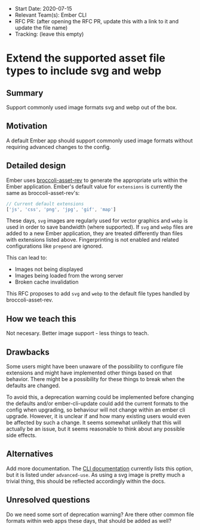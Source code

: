 - Start Date: 2020-07-15
- Relevant Team(s): Ember CLI
- RFC PR: (after opening the RFC PR, update this with a link to it and update the file name)
- Tracking: (leave this empty)

# Extend the supported asset file types to include svg and webp

## Summary

Support commonly used image formats svg and webp out of the box.

## Motivation

A default Ember app should support commonly used image formats without requiring advanced changes to the config.

## Detailed design

Ember uses [broccoli-asset-rev](https://github.com/rickharrison/broccoli-asset-rev) to generate the appropriate urls within the Ember application. Ember's default value for `extensions` is currently the same as broccoli-asset-rev's:

```javascript
// Current default extensions
['js', 'css', 'png', 'jpg', 'gif', 'map']
```

These days, `svg` images are regularly used for vector graphics and `webp` is used in order to save bandwidth (where supported). If `svg` and `webp` files are added to a new Ember application, they are treated differently than files with extensions listed above. Fingerprinting is not enabled and related configurations like `prepend` are ignored.

This can lead to:

- Images not being displayed
- Images being loaded from the wrong server
- Broken cache invalidation

This RFC proposes to add `svg` and `webp` to the default file types handled by broccoli-asset-rev.

## How we teach this

Not necesary. Better image support - less things to teach.

## Drawbacks

Some users might have been unaware of the possibility to configure file extensions and might have implemented other things based on that behavior. There might be a possibility for these things to break when the defaults are changed.

To avoid this, a deprecation warning could be implemented before changing the defaults and/or ember-cli-update could add the current formats to the config when upgrading, so behaviour will not change within an ember cli upgrade. However, it is unclear if and how many existing users would even be affected by such a change. It seems somewhat unlikely that this will actually be an issue, but it seems reasonable to think about any possible side effects.

## Alternatives

Add more documentation. The [CLI documentation](https://cli.emberjs.com/release/advanced-use/asset-compilation/#fingerprintingandcdnurls) currently lists this option, but it is listed under `advanced-use`. As using a svg image is pretty much a trivial thing, this should be reflected accordingly within the docs.

## Unresolved questions

Do we need some sort of deprecation warning?
Are there other common file formats within web apps these days, that should be added as well?
